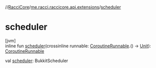 //[RacciCore](../../index.md)/[me.racci.raccicore.api.extensions](index.md)/[scheduler](scheduler.md)

# scheduler

[jvm]\
inline fun [scheduler](scheduler.md)(crossinline runnable: [CoroutineRunnable](../me.racci.raccicore.api.scheduler/-coroutine-runnable/index.md).()
-&gt; [Unit](https://kotlinlang.org/api/latest/jvm/stdlib/kotlin/-unit/index.html)): [CoroutineRunnable](../me.racci.raccicore.api.scheduler/-coroutine-runnable/index.md)

val [scheduler](scheduler.md): BukkitScheduler
